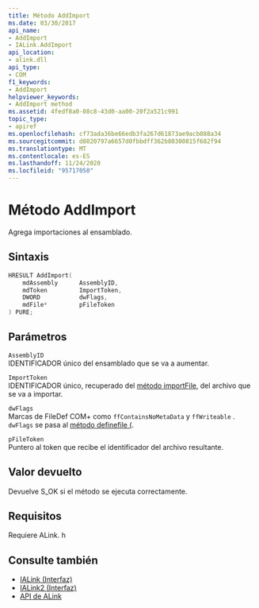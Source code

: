 ```yaml
---
title: Método AddImport
ms.date: 03/30/2017
api_name:
- AddImport
- IALink.AddImport
api_location:
- alink.dll
api_type:
- COM
f1_keywords:
- AddImport
helpviewer_keywords:
- AddImport method
ms.assetid: 4fedf8a0-08c8-43d0-aa00-20f2a521c991
topic_type:
- apiref
ms.openlocfilehash: cf73ada36be66edb3fa267d61873ae9acb088a34
ms.sourcegitcommit: d8020797a6657d0fbbdff362b80300815f682f94
ms.translationtype: MT
ms.contentlocale: es-ES
ms.lasthandoff: 11/24/2020
ms.locfileid: "95717050"
---
```

# <a name="addimport-method"></a>Método AddImport

Agrega importaciones al ensamblado.  
  
## <a name="syntax"></a>Sintaxis  
  
```cpp  
HRESULT AddImport(  
    mdAssembly      AssemblyID,  
    mdToken         ImportToken,  
    DWORD           dwFlags,  
    mdFile*         pFileToken  
) PURE;  
```  
  
## <a name="parameters"></a>Parámetros  

 `AssemblyID`  
 IDENTIFICADOR único del ensamblado que se va a aumentar.  
  
 `ImportToken`  
 IDENTIFICADOR único, recuperado del [método importFile](importfile-method.md), del archivo que se va a importar.  
  
 `dwFlags`  
 Marcas de FileDef COM+ como `ffContainsNoMetaData` y `ffWriteable` . `dwFlags` se pasa al [método definefile (](../metadata/imetadataassemblyemit-definefile-method.md).  
  
 `pFileToken`  
 Puntero al token que recibe el identificador del archivo resultante.  
  
## <a name="return-value"></a>Valor devuelto  

 Devuelve S_OK si el método se ejecuta correctamente.  
  
## <a name="requirements"></a>Requisitos  

 Requiere ALink. h  
  
## <a name="see-also"></a>Consulte también

- [IALink (Interfaz)](ialink-interface.md)
- [IALink2 (Interfaz)](ialink2-interface.md)
- [API de ALink](index.md)
